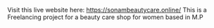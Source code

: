 Visit this live website here: https://sonambeautycare.online/
This is a Freelancing project for a beauty care shop for women based in M.P
